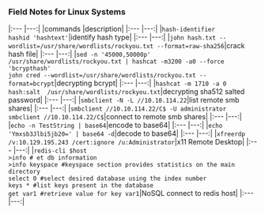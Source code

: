 ### Field Notes for Linux Systems

|:---	|---:|
|commands |description|
|:---	|---:|
|`hash-identifier` <br/> `hashid 'hashtext'`|identify hash type|
|:---	|---:|
|`john hash.txt --wordlist=/usr/share/wordlists/rockyou.txt --format=raw-sha256`|crack hash file|
|:---	|---:|
|`sed -n '45000,50000p' /usr/share/wordlists/rockyou.txt | hashcat -m3200 -a0 --force 'bcrypthash'` <br/> `john cred --wordlist=/usr/share/wordlists/rockyou.txt --format=bcrypt`|decrypting bcrypt|
|:---	|---:|
|`hashcat -m 1710 -a 0 hash:salt  /usr/share/wordlists/rockyou.txt`|decrypting sha512 salted password|
|:---	|---:|
|`smbclient -N -L //10.10.114.22`|list remote smb shares|
|:---	|---:|
|`smbclient //10.10.114.22/C$ -U administrator` <br/> `smbclient //10.10.114.22/C$`|connect to remote smb shares|
|:---	|---:|
|`echo -n TestString | base64`|encode to base64|
|:---	|---:|
|`echo 'Ymxsb3Jlbi5jb20=' | base64 -d`|decode to base64|
|:---	|---:|
|`xfreerdp /v:10.129.195.243 /cert:ignore /u:Administrator`|x11 Remote Desktop|
|:---	|---:|
|`redis-cli $host` <br/> `>info # et db information`  <br/> `>info keyspace #keyspace section provides statistics on the main directory` <br/> `select 0 #select desired database using the index number` <br/> `keys * #list keys present in the database` <br/> `get var1 #retrieve value for key var1`|NoSQL connect to redis host|
|:---	|---:|


